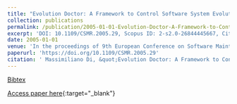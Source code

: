 ```yaml
---
title: "Evolution Doctor: A Framework to Control Software System Evolution"
collection: publications
permalink: /publication/2005-01-01-Evolution-Doctor-A-Framework-to-Control-Software-System-Evolution
excerpt: 'DOI: 10.1109/CSMR.2005.29, Scopus ID: 2-s2.0-26844445667, Cited by: 5'
date: 2005-01-01
venue: 'In the proceedings of 9th European Conference on Software Maintenance and Reengineering (CSMR 2005), 21-23 March 2005, Manchester, UK, Proceedings'
paperurl: 'https://doi.org/10.1109/CSMR.2005.29'
citation: ' Massimiliano Di, &quot;Evolution Doctor: A Framework to Control Software System Evolution.&quot; In the proceedings of 9th European Conference on Software Maintenance and Reengineering (CSMR 2005), 21-23 March 2005, Manchester, UK, Proceedings, 2005.'
---
```

[Bibtex](https://dblp.org/rec/bib/conf/csmr/Penta05)

[Access paper here](https://doi.org/10.1109/CSMR.2005.29){:target="_blank"}
